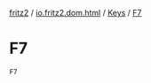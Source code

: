 [fritz2](../../index.md) / [io.fritz2.dom.html](../index.md) / [Keys](index.md) / [F7](./-f7.md)

# F7

`F7`